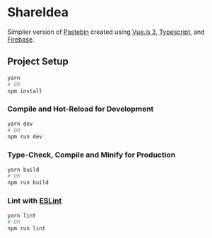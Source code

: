 # ShareIdea

Simplier version of [Pastebin](https://pastebin.com/) created using [Vue.js 3](https://vuejs.org/), [Typescript](https://www.typescriptlang.org/), and [Firebase](https://firebase.google.com/).


## Project Setup

```sh
yarn
# OR
npm install
```

### Compile and Hot-Reload for Development

```sh
yarn dev
# OR
npm run dev
```

### Type-Check, Compile and Minify for Production

```sh
yarn build
# OR
npm run build
```

### Lint with [ESLint](https://eslint.org/)

```sh
yarn lint
# OR
npm run lint
```

